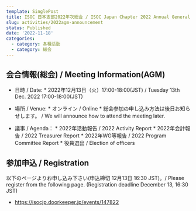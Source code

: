 ```yaml
---
template: SinglePost
title: ISOC 日本支部2022年次総会 / ISOC Japan Chapter 2022 Annual General Meeting
slug: activities/2022agm-announcement
status: Published
date: '2022-11-18'
categories:
  - category: 各種活動
  - category: 総会
---
```


## 会合情報(総会) / Meeting Information(AGM)
*  日時 / Date: 
       * 2022年12月13日（火）17:00-18:00(JST) / Tuesday 13th Dec. 2022 17:00-18:00(JST)
*  場所 / Venue: 
       *  オンライン / Online
       *  総会参加の申し込み方法は後日お知らせします。 / We will announce how to attend the meeting later.

*  議事 / Agenda： 
       *  2022年活動報告 / 2022 Activity Report
       *  2022年会計報告 / 2022 Treasurer Report
       *  2022年WG等報告 / 2022 Program Committee Report
       *  役員選出 / Election of officers

## 参加申込 / Registration
以下のページよりお申し込み下さい(申込締切 12月13日 16:30 JST)。/ Please register from the following page. (Registration deadline December 13, 16:30 JST) 
*  https://isocjp.doorkeeper.jp/events/147822
